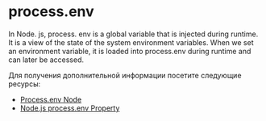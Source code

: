 # process.env

In Node. js, process. env is a global variable that is injected during runtime. It is a view of the state of the system environment variables. When we set an environment variable, it is loaded into process.env during runtime and can later be accessed.

Для получения дополнительной информации посетите следующие ресурсы:

- [Process.env Node](https://www.knowledgehut.com/blog/web-development/node-environment-variables)
- [Node.js process.env Property](https://www.geeksforgeeks.org/node-js-process-env-property/)
